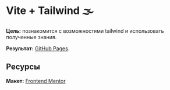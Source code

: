 # Vite + Tailwind :fog:

**Цель:** познакомится с возможностями tailwind и использовать полученные знания.

**Результат:** [GitHub Pages](https://Ekaterina-shch.github.io/tailwind).

## Ресурсы

**Макет:** [Frontend Mentor](https://www.frontendmentor.io/challenges/testimonials-grid-section-Nnw6J7Un7)
